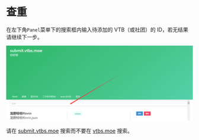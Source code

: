# 查重

在左下角`Panel`菜单下的搜索框内输入待添加的 VTB（或社团）的 ID，若无结果请继续下一步。

![image](../assets/search.png)

请在 <a href="https://submit.vtbs.moe" target="_blank">submit.vtbs.moe</a> 搜索而不要在 <a href="https://vtbs.moe" target="_blank">vtbs.moe</a> 搜索。
